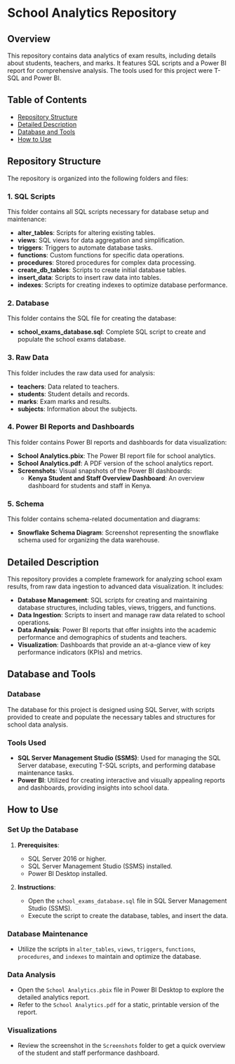 # School Analytics Repository

## Overview

This repository contains data analytics of exam results, including details about students, teachers, and marks. It features SQL scripts and a Power BI report for comprehensive analysis. The tools used for this project were T-SQL and Power BI.

## Table of Contents

- [Repository Structure](#repository-structure)
- [Detailed Description](#detailed-description)
- [Database and Tools](#database-and-tools)
- [How to Use](#how-to-use)

## Repository Structure

The repository is organized into the following folders and files:

### 1. SQL Scripts

This folder contains all SQL scripts necessary for database setup and maintenance:
- **alter_tables**: Scripts for altering existing tables.
- **views**: SQL views for data aggregation and simplification.
- **triggers**: Triggers to automate database tasks.
- **functions**: Custom functions for specific data operations.
- **procedures**: Stored procedures for complex data processing.
- **create_db_tables**: Scripts to create initial database tables.
- **insert_data**: Scripts to insert raw data into tables.
- **indexes**: Scripts for creating indexes to optimize database performance.

### 2. Database

This folder contains the SQL file for creating the database:
- **school_exams_database.sql**: Complete SQL script to create and populate the school exams database.

### 3. Raw Data

This folder includes the raw data used for analysis:
- **teachers**: Data related to teachers.
- **students**: Student details and records.
- **marks**: Exam marks and results.
- **subjects**: Information about the subjects.

### 4. Power BI Reports and Dashboards

This folder contains Power BI reports and dashboards for data visualization:
- **School Analytics.pbix**: The Power BI report file for school analytics.
- **School Analytics.pdf**: A PDF version of the school analytics report.
- **Screenshots**: Visual snapshots of the Power BI dashboards:
  - **Kenya Student and Staff Overview Dashboard**: An overview dashboard for students and staff in Kenya.

### 5. Schema

This folder contains schema-related documentation and diagrams:
- **Snowflake Schema Diagram**: Screenshot representing the snowflake schema used for organizing the data warehouse.

## Detailed Description

This repository provides a complete framework for analyzing school exam results, from raw data ingestion to advanced data visualization. It includes:

- **Database Management**: SQL scripts for creating and maintaining database structures, including tables, views, triggers, and functions.
- **Data Ingestion**: Scripts to insert and manage raw data related to school operations.
- **Data Analysis**: Power BI reports that offer insights into the academic performance and demographics of students and teachers.
- **Visualization**: Dashboards that provide an at-a-glance view of key performance indicators (KPIs) and metrics.

## Database and Tools

### Database

The database for this project is designed using SQL Server, with scripts provided to create and populate the necessary tables and structures for school data analysis.

### Tools Used

- **SQL Server Management Studio (SSMS)**: Used for managing the SQL Server database, executing T-SQL scripts, and performing database maintenance tasks.
- **Power BI**: Utilized for creating interactive and visually appealing reports and dashboards, providing insights into school data.

## How to Use

### Set Up the Database

1. **Prerequisites**:
   - SQL Server 2016 or higher.
   - SQL Server Management Studio (SSMS) installed.
   - Power BI Desktop installed.

2. **Instructions**:
   - Open the `school_exams_database.sql` file in SQL Server Management Studio (SSMS).
   - Execute the script to create the database, tables, and insert the data.

### Database Maintenance

- Utilize the scripts in `alter_tables`, `views`, `triggers`, `functions`, `procedures`, and `indexes` to maintain and optimize the database.

### Data Analysis

- Open the `School Analytics.pbix` file in Power BI Desktop to explore the detailed analytics report.
- Refer to the `School Analytics.pdf` for a static, printable version of the report.

### Visualizations

- Review the screenshot in the `Screenshots` folder to get a quick overview of the student and staff performance dashboard.


